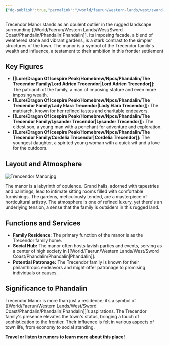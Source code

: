 ```yaml
---
{"dg-publish":true,"permalink":"/world/faerun/western-lands/west/sword-coast/phandalin/trecendor-manor/"}
---
```


Trecendor Manor stands as an opulent outlier in the rugged landscape surrounding [[World/Faerun/Western Lands/West/Sword Coast/Phandalin/Phandalin\|Phandalin]]. Its imposing facade, a blend of weathered stone and vibrant gardens, is a stark contrast to the simpler structures of the town. The manor is a symbol of the Trecendor family's wealth and influence, a testament to their ambition in this frontier settlement
## Key Figures

- **[[Lore/Dragon Of Icespire Peak/Homebrew/Npcs/Phandalin/The Trecendor Family/Lord Adrien Trecendor\|Lord Adrien Trecendor]]:** The patriarch of the family, a man of imposing stature and even more imposing wealth.
- **[[Lore/Dragon Of Icespire Peak/Homebrew/Npcs/Phandalin/The Trecendor Family/Lady Elara Trecendor\|Lady Elara Trecendor]]:** The matriarch, known for her refined tastes and charitable endeavors.
- **[[Lore/Dragon Of Icespire Peak/Homebrew/Npcs/Phandalin/The Trecendor Family/Lysander Trecendor\|Lysander Trecendor]]:** The eldest son, a young man with a penchant for adventure and exploration.
- **[[Lore/Dragon Of Icespire Peak/Homebrew/Npcs/Phandalin/The Trecendor Family/Cordelia Trecendor\|Cordelia Trecendor]]:** The youngest daughter, a spirited young woman with a quick wit and a love for the outdoors.

## Layout and Atmosphere

![Trencendor Manor.jpg](/img/user/Images/Locations/West/Sword%20Coast/Phandalin/Trencendor%20Manor.jpg)

The manor is a labyrinth of opulence. Grand halls, adorned with tapestries and paintings, lead to intimate sitting rooms filled with comfortable furnishings. The gardens, meticulously tended, are a masterpiece of horticultural artistry. The atmosphere is one of refined luxury, yet there's an underlying tension, a sense that the family is outsiders in this rugged land.

## Functions and Services

- **Family Residence:** The primary function of the manor is as the Trecendor family home.
- **Social Hub:** The manor often hosts lavish parties and events, serving as a center of high society in [[World/Faerun/Western Lands/West/Sword Coast/Phandalin/Phandalin\|Phandalin]].
- **Potential Patronage:** The Trecendor family is known for their philanthropic endeavors and might offer patronage to promising individuals or causes.

## Significance to Phandalin

Trecendor Manor is more than just a residence; it’s a symbol of [[World/Faerun/Western Lands/West/Sword Coast/Phandalin/Phandalin\|Phandalin]]’s aspirations. The Trecendor family's presence elevates the town's status, bringing a touch of sophistication to the frontier. Their influence is felt in various aspects of town life, from economy to social standing.

**Travel or listen to rumors to learn more about this place!**